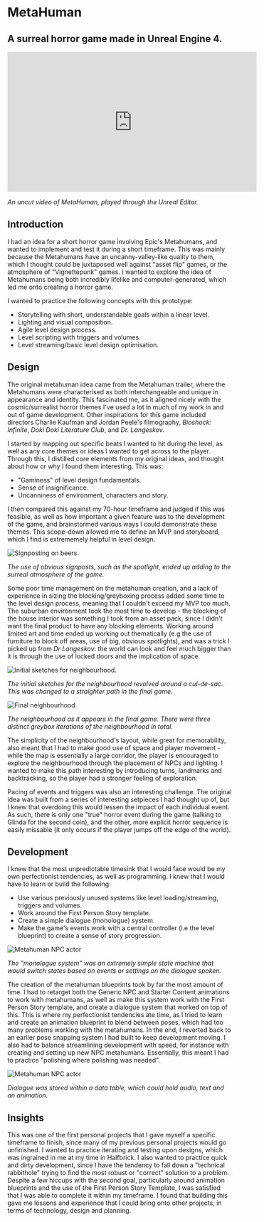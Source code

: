 # MetaHuman
## A surreal horror game made in Unreal Engine 4.

<iframe width="560" height="315" src="https://www.youtube.com/embed/iVzQXp0TLa8" title="YouTube video player" frameborder="0" allow="accelerometer; autoplay; clipboard-write; encrypted-media; gyroscope; picture-in-picture" allowfullscreen></iframe>  

_An uncut video of MetaHuman, played through the Unreal Editor._

## Introduction
I had an idea for a short horror game involving Epic's Metahumans, and wanted to implement and test it during a short timeframe.
This was mainly because the Metahumans have an uncanny-valley-like quality to them, which I thought could be juxtaposed well against "asset flip" games, or the atmosphere of "Vignettepunk" games. I wanted to explore the idea of Metahumans being both incredibly lifelike and computer-generated, which led me onto creating a horror game.

I wanted to practice the following concepts with this prototype:
* Storytelling with short, understandable goals within a linear level.
* Lighting and visual composition.
* Agile level design process.
* Level scripting with triggers and volumes.
* Level streaming/basic level design optimisation.

## Design
The original metahuman idea came from the Metahuman trailer, where the Metahumans were characterised as both interchangeable and unique in appearance and identity. This fascinated me, as it aligned nicely with the cosmic/surrealist horror themes I've used a lot in much of my work in and out of game development. Other inspirations for this game included directors Charlie Kaufman and Jordan Peele's filmography, _Bioshock: Infinite_, _Doki Doki Literature Club_, and _Dr. Langeskov_.

I started by mapping out specific beats I wanted to hit during the level, as well as any core themes or ideas I wanted to get across to the player. Through this, I distilled core elements from my original ideas, and thought about how or why I found them interesting. This was:
* "Gaminess" of level design fundamentals.
* Sense of insignificance.
* Uncanniness of environment, characters and story.

I then compared this against my 70-hour timeframe and judged if this was feasible, as well as how important a given feature was to the development of the game, and brainstormed various ways I could demonstrate these themes. This scope-down allowed me to define an MVP and storyboard, which I find is extrememely helpful in level design.


![Signposting on beers.](./assets/img/md/mh/mh_beers.png)

_The use of obvious signposts, such as the spotlight, ended up adding to the surreal atmosphere of the game._  

Some poor time management on the metahuman creation, and a lack of experience in sizing the blocking/greyboxing process added some time to the level design process, meaning that I couldn't exceed my MVP too much. The suburban environment took the most time to develop - the blocking of the house interior was something I took from an asset pack, since I didn't want the final product to have any blocking elements. Working around limited art and time ended up working out thematically (e.g the use of furniture to block off areas, use of big, obvious spotlights), and was a trick I picked up from _Dr Langeskov_: the world can look and feel much bigger than it is through the use of locked doors and the implication of space.


![Initial sketches for neighbourhood.](./assets/img/md/mh/paper-1.png)

_The initial sketches for the neighbourhood revolved around a cul-de-sac. This was changed to a straighter path in the final game._  


![Final neighbourhood.](./assets/img/md/mh/mh_town.png)

_The neighbourhood as it appears in the final game. There were three distinct greybox iterations of the neighbourhood in total._  

The simplicity of the neighbourhood's layout, while great for memorability, also meant that I had to make good use of space and player movement - while the map is essentially a large corridor, the player is encouraged to explore the neighbourhood through the placement of NPCs and lighting. I wanted to make this path interesting by introducing turns, landmarks and backtracking, so the player had a stronger feeling of exploration.

Pacing of events and triggers was also an interesting challenge. The original idea was built from a series of interesting setpieces I had thought up of, but I knew that overdoing this would lessen the impact of each individual event. As such, there is only one "true" horror event during the game (talking to Glinda for the second coin), and the other, more explicit horror sequence is easily missable (it only occurs if the player jumps off the edge of the world).

## Development
I knew that the most unpredictable timesink that I would face would be my own perfectionist tendencies, as well as programming. I knew that I would have to learn or build the following:
* Use various previously unused systems like level loading/streaming, triggers and volumes.
* Work around the First Person Story template. 
* Create a simple dialogue (monologue) system.
* Make the game's events work with a central controller (i.e the level blueprint) to create a sense of story progression.


![Metahuman NPC actor](./assets/img/md/mh/mh_npc.png)

_The "monologue system" was an extremely simple state machine that would switch states based on events or settings on the dialogue spoken._  

The creation of the metahuman blueprints took by far the most amount of time. I had to retarget both the Generic NPC and Starter Content animations to work with metahumans, as well as make this system work with the First Person Story template, and create a dialogue system that worked on top of this. This is where my perfectionist tendencies ate time, as I tried to learn and create an animation blueprint to blend between poses, which had too many problems working with the metahumans. In the end, I reverted back to an earlier pose snapping system I had built to keep development moving. I also had to balance streamlining development with speed, for instance with creating and setting up new NPC metahumans. Essentially, this meant I had to practice "polishing where polishing was needed".

![Metahuman NPC actor](./assets/img/md/mh/mh_datatable.png)

_Dialogue was stored within a data table, which could hold audio, text and an animation._

## Insights
This was one of the first personal projects that I gave myself a specific timeframe to finish, since many of my previous personal projects would go unfinished. I wanted to practice iterating and testing upon designs, which was ingrained in me at my time in Halfbrick. I also wanted to practice quick and dirty development, since I have the tendency to fall down a "technical rabbithole" trying to find the most robust or "correct" solution to a problem. Despite a few hiccups with the second goal, particularly around animation blueprints and the use of the First Person Story Template, I was satisfied that I was able to complete it within my timeframe. I found that building this gave me lessons and experience that I could bring onto other projects, in terms of technology, design and planning.